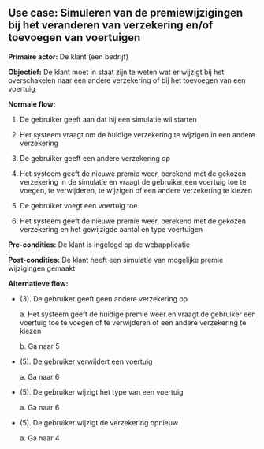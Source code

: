 ## Use case: Simuleren van de premiewijzigingen bij het veranderen van verzekering en/of toevoegen van voertuigen

**Primaire actor:** De klant (een bedrijf)

**Objectief:** De klant moet in staat zijn te weten wat er wijzigt bij het overschakelen naar een andere verzekering of bij het toevoegen van een voertuig

**Normale flow:**


1. De gebruiker geeft aan dat hij een simulatie wil starten

2. Het systeem vraagt om de huidige verzekering te wijzigen in een andere verzekering

3. De gebruiker geeft een andere verzekering op

4. Het systeem geeft de nieuwe premie weer, berekend met de gekozen verzekering in de simulatie en vraagt de gebruiker een voertuig toe te voegen, te verwijderen, te wijzigen of een andere verzekering te kiezen

5. De gebruiker voegt een voertuig toe

6. Het systeem geeft de nieuwe premie weer, berekend met de gekozen verzekering en het gewijzigde aantal en type voertuigen

**Pre-condities:** De klant is ingelogd op de webapplicatie

**Post-condities:** De klant heeft een simulatie van mogelijke premie wijzigingen gemaakt

**Alternatieve flow:**

* (3). De gebruiker geeft geen andere verzekering op
 
  a. Het systeem geeft de huidige premie weer en vraagt de gebruiker een voertuig toe te voegen of te verwijderen of een andere verzekering te kiezen

  b. Ga naar 5

* (5). De gebruiker verwijdert een voertuig

  a. Ga naar 6

* (5). De gebruiker wijzigt het type van een voertuig

  a. Ga naar 6

* (5). De gebruiker wijzigt de verzekering opnieuw
  
  a. Ga naar 4
